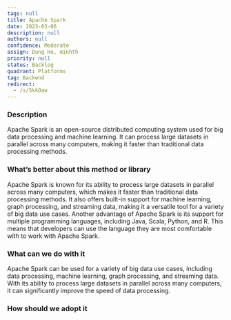 ```yaml
---
tags: null
title: Apache Spark
date: 2023-03-06
description: null
authors: null
confidence: Moderate
assign: Dung Ho, minhth
priority: null
status: Backlog
quadrant: Platforms
tag: Backend
redirect:
  - /s/5kkOaw
---
```


<!-- table_of_contents cc134acf-5234-404a-baed-f091804d25f1 -->

### Description

Apache Spark is an open-source distributed computing system used for big data processing and machine learning. It can process large datasets in parallel across many computers, making it faster than traditional data processing methods.

### What’s better about this method or library

Apache Spark is known for its ability to process large datasets in parallel across many computers, which makes it faster than traditional data processing methods. It also offers built-in support for machine learning, graph processing, and streaming data, making it a versatile tool for a variety of big data use cases.
Another advantage of Apache Spark is its support for multiple programming languages, including Java, Scala, Python, and R. This means that developers can use the language they are most comfortable with to work with Apache Spark.

### What can we do with it

Apache Spark can be used for a variety of big data use cases, including data processing, machine learning, graph processing, and streaming data. With its ability to process large datasets in parallel across many computers, it can significantly improve the speed of data processing.

### How should we adopt it

<!-- child_database 1e132f52-6b83-4be4-bd63-a374aaf91c3e -->
